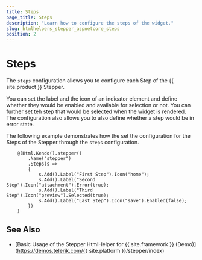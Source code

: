 ```yaml
---
title: Steps
page_title: Steps
description: "Learn how to configure the steps of the widget."
slug: htmlhelpers_stepper_aspnetcore_steps
position: 2
---
```


# Steps

The `steps` configuration allows you to configure each Step of the {{ site.product }} Stepper.

You can set the label and the icon of an indicator element and define whether they would be enabled and available for selection or not. You can further set teh step that would be selected when the widget is rendered. The configuration also allows you to also define whether a step would be in error state.

The following example demonstrates how the set the configuration for the Steps of the Stepper through the `steps` configuration.

```Razor
    @(Html.Kendo().stepper()
        .Name("stepper")
        .Steps(s =>
        {
            s.Add().Label("First Step").Icon("home");
            s.Add().Label("Second Step").Icon("attachment").Error(true);
            s.Add().Label("Third Step").Icon("preview").Selected(true);
            s.Add().Label("Last Step").Icon("save").Enabled(false);
        })
    )
```

## See Also

* [Basic Usage of the Stepper HtmlHelper for {{ site.framework }} (Demo)](https://demos.telerik.com/{{ site.platform }}/stepper/index)

